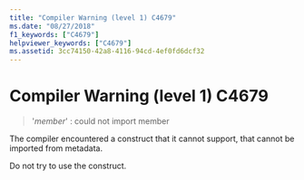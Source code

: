 ```yaml
---
title: "Compiler Warning (level 1) C4679"
ms.date: "08/27/2018"
f1_keywords: ["C4679"]
helpviewer_keywords: ["C4679"]
ms.assetid: 3cc74150-42a8-4116-94cd-4ef0fd6dcf32
---
```

# Compiler Warning (level 1) C4679

> '*member*' : could not import member

The compiler encountered a construct that it cannot support, that cannot be imported from metadata.

Do not try to use the construct.
